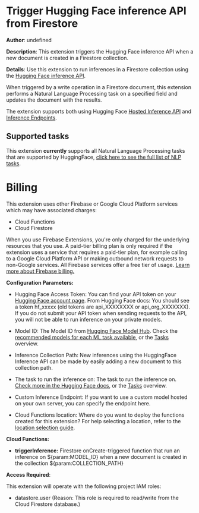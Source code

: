 # Trigger Hugging Face inference API from Firestore

**Author**: undefined

**Description**: This extension triggers the Hugging Face inference API when a new document is created in a Firestore collection.

**Details**: Use this extension to run inferences in a Firestore collection using the [Hugging Face inference API](https://huggingface.co/docs/api-inference).

When triggered by a write operation in a Firestore document, this extension performs a Natural Language Processing task on a specified field and updates the document with the results.

The extension supports both using Hugging Face [Hosted Inference API](https://huggingface.co/docs/api-inference) and [Inference Endpoints](https://huggingface.co/docs/inference-endpoints/index).

## Supported tasks

This extension **currently** supports all Natural Language Processing tasks that are supported by HuggingFace, [click here to see the full list of NLP tasks](https://huggingface.co/docs/api-inference).

# Billing

This extension uses other Firebase or Google Cloud Platform services which may have associated charges:

- Cloud Functions
- Cloud Firestore

When you use Firebase Extensions, you're only charged for the underlying resources that you use. A paid-tier billing plan is only required if the extension uses a service that requires a paid-tier plan, for example calling to a Google Cloud Platform API or making outbound network requests to non-Google services. All Firebase services offer a free tier of usage. [Learn more about Firebase billing.](https://firebase.google.com/pricing)

**Configuration Parameters:**

- Hugging Face Access Token: You can find your API token on your [Hugging Face account page](https://huggingface.co/settings/token).
  From Hugging Face docs:
  You should see a token hf_xxxxx (old tokens are api_XXXXXXXX or api_org_XXXXXXX).
  If you do not submit your API token when sending requests to the API, you will not be able to run inference on your private models.

- Model ID: The Model ID from [Hugging Face Model Hub](https://huggingface.co/models).
  Check the [recommended models for each ML task available](https://api-inference.huggingface.co/docs/python/html/detailed_parameters.html#detailed-parameters), or the [Tasks](https://huggingface.co/tasks) overview.

- Inference Collection Path: New inferences using the HuggingFace Inference API can be made by easily adding a new document to this collection path.

- The task to run the inference on: The task to run the inference on. [Check more in the Hugging Face docs](https://huggingface.co/docs/api-inference/detailed_parameters), or the [Tasks](https://huggingface.co/tasks) overview.

- Custom Inference Endpoint: If you want to use a custom model hosted on your own server, you can specify the endpoint here.

- Cloud Functions location: Where do you want to deploy the functions created for this extension? For help selecting a location, refer to the [location selection guide](https://firebase.google.com/docs/functions/locations).

**Cloud Functions:**

- **triggerInference:** Firestore onCreate-triggered function that run an inference on ${param:MODEL_ID} when a new document is created in the collection ${param:COLLECTION_PATH}

**Access Required**:

This extension will operate with the following project IAM roles:

- datastore.user (Reason: This role is required to read/write from the Cloud Firestore database.)
